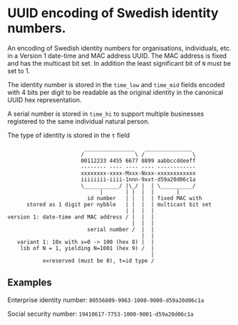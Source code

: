 # UUID encoding of Swedish identity numbers.

An encoding of Swedish identity numbers for organisations, individuals,
etc. in a Version 1 date-time and MAC address UUID. The MAC address is fixed
and has the multicast bit set. In addition the least significant bit of `N`
must be set to 1.

The identity number is stored in the `time_low` and `time_mid` fields
encoded with 4 bits per digit to be readable as the original identity
in the canonical UUID hex representation.

A serial number is stored in `time_hi` to support multiple businesses registered
to the same individual natural person.

The type of identity is stored in the `t` field

```
                        ________________   _______________
                       /                \ /               \
                       00112233 4455 6677 8899 aabbccddeeff
                       -------- ---- ---- ---- ------------
                       xxxxxxxx-xxxx-Mxxx-Nxxx-xxxxxxxxxxxx
                       iiiiiiii-iiii-1nnn-9xxt-d59a20d06c1a
                       \___________/ |\_/ |  | \__________/
                             |       | |  |  |       |
                         id number   | |  |  | fixed MAC with
      stored as 1 digit per nybble   | |  |  | multicast bit set
                                     | |  |  |
version 1: date-time and MAC address / |  |  |
                                       |  |  |
                         serial number /  |  |
                                          |  |
   variant 1: 10x with x=0 -> 100 (hex 8) |  |
    lsb of N = 1, yielding N=1001 (hex 9) /  |
                                             |
           x=reserved (must be 0), t=id type /
```

## Examples

Enterprise identity number: `00556809-9963-1000-9000-d59a20d06c1a`

Social security number: `19410617-7753-1000-9001-d59a20d06c1a`



